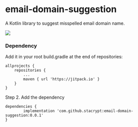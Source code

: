 # email-domain-suggestion

A Kotlin library to suggest misspelled email domain name.

[![](https://jitpack.io/v/stacrypt/email-domain-suggestion.svg)](https://jitpack.io/#stacrypt/email-domain-suggestion)

### Dependency

Add it in your root build.gradle at the end of repositories:

	allprojects {
		repositories {
			...
			maven { url 'https://jitpack.io' }
		}
	}

Step 2. Add the dependency

	dependencies {
	        implementation 'com.github.stacrypt:email-domain-suggestion:0.0.1'
	}

